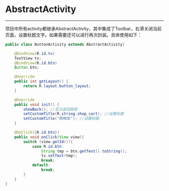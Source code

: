 # AbstractActivity

---

项目中所有activity都继承AbstractActivity，其中集成了Toolbar，右滑关闭当前页面，设置标题文字。如果需要还可以进行再次封装。具体使用如下：

```java
public class ButtonActivity extends AbstractActivity{

    @BindView(R.id.tv)
    TextView tv;
    @BindView(R.id.btn)
    Button btn;

    @Override
    public int getLayout() {
        return R.layout.button_layout;
    }

    @Override
    public void init() {
        showBack(); //显示返回按钮 
        setCustomTitle(R.string.shop_cart); //设置标题
        setCustomTitle("购物车"); //设置标题
    }

    @OnClick({R.id.btn})
    public void onClick(View view){
        switch (view.getId()){
            case R.id.btn:
                String tmp = btn.getText().toString();
                tv.setText(tmp);
                break;
            default:
                break;
        }
    }
}
```




